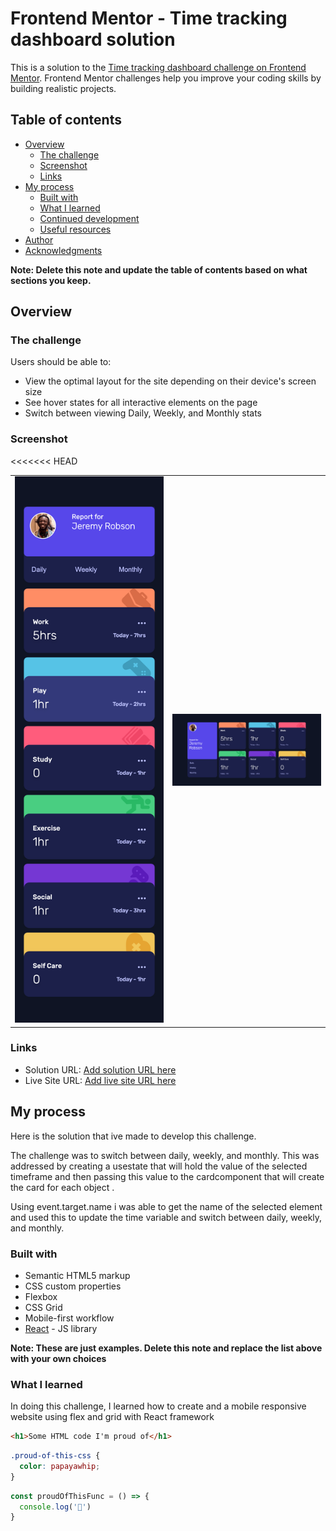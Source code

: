 # Frontend Mentor - Time tracking dashboard solution

This is a solution to the [Time tracking dashboard challenge on Frontend Mentor](https://www.frontendmentor.io/challenges/time-tracking-dashboard-UIQ7167Jw). Frontend Mentor challenges help you improve your coding skills by building realistic projects. 

## Table of contents

- [Overview](#overview)
  - [The challenge](#the-challenge)
  - [Screenshot](#screenshot)
  - [Links](#links)
- [My process](#my-process)
  - [Built with](#built-with)
  - [What I learned](#what-i-learned)
  - [Continued development](#continued-development)
  - [Useful resources](#useful-resources)
- [Author](#author)
- [Acknowledgments](#acknowledgments)

**Note: Delete this note and update the table of contents based on what sections you keep.**

## Overview

### The challenge

Users should be able to:

- View the optimal layout for the site depending on their device's screen size
- See hover states for all interactive elements on the page
- Switch between viewing Daily, Weekly, and Monthly stats

### Screenshot
<<<<<<< HEAD
<table>
<tr>
<td><img src="./mobileview_timetracking.png" width="300"  ></td>
<td><img src="./desktopview_timetracking.png" width="300"  ></td>
</table>



### Links

- Solution URL: [Add solution URL here](https://your-solution-url.com)
- Live Site URL: [Add live site URL here](https://your-live-site-url.com)

## My process


Here is the solution that ive made to develop this challenge. 
 
The challenge was  to switch between daily, weekly, and monthly. This was addressed by creating a usestate  that will hold the value of the selected timeframe and then passing this value to the cardcomponent that will create the card for each object . 

Using event.target.name i was able to get the name of the selected element and used this to update the time variable and switch between daily, weekly, and monthly. 

### Built with

- Semantic HTML5 markup
- CSS custom properties
- Flexbox
- CSS Grid
- Mobile-first workflow
- [React](https://reactjs.org/) - JS library


**Note: These are just examples. Delete this note and replace the list above with your own choices**

### What I learned
In doing this challenge, I learned how to create and a mobile responsive website using flex and grid with React framework


```html
<h1>Some HTML code I'm proud of</h1>
```
```css
.proud-of-this-css {
  color: papayawhip;
}
```
```js
const proudOfThisFunc = () => {
  console.log('🎉')
}
```


